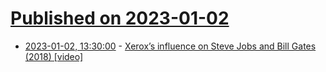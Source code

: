 # [Published on 2023-01-02](index.md)

* [2023-01-02, 13:30:00](https://news.ycombinator.com/item?id=34217610) - [Xerox’s influence on Steve Jobs and Bill Gates (2018) [video]](https://www.youtube.com/watch?v=pQocN_c2uLI)
